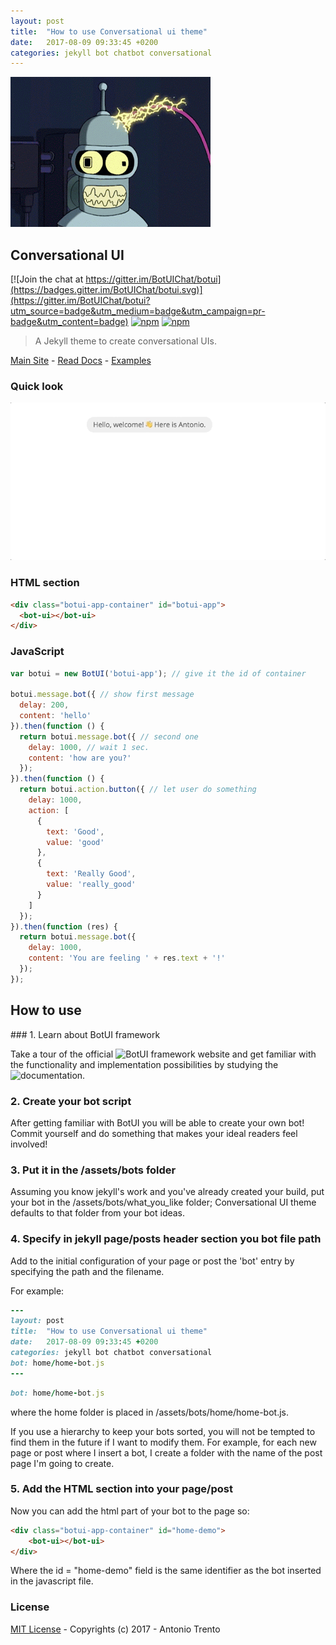 ```yaml
---
layout: post
title:  "How to use Conversational ui theme"
date:   2017-08-09 09:33:45 +0200
categories: jekyll bot chatbot conversational
---
```


![Hello there](/assets/img/how-to-use-bender.gif)

## Conversational UI

[![Join the chat at https://gitter.im/BotUIChat/botui](https://badges.gitter.im/BotUIChat/botui.svg)](https://gitter.im/BotUIChat/botui?utm_source=badge&utm_medium=badge&utm_campaign=pr-badge&utm_content=badge) [![npm](https://img.shields.io/npm/v/botui.svg?style=flat-square)](https://www.npmjs.com/package/botui) [![npm](https://img.shields.io/npm/dm/botui.svg?style=flat-square)](https://www.npmjs.com/package/botui)

> A Jekyll theme to create conversational UIs.


[Main Site](https://botui.org) - [Read Docs](https://docs.botui.org) - [Examples](https://github.com/moinism/botui-examples)

### Quick look

![Conversional UI theme](/assets/img/conversionalui.gif)

### HTML section

```html
<div class="botui-app-container" id="botui-app">
  <bot-ui></bot-ui>
</div>
```

### JavaScript


```javascript
var botui = new BotUI('botui-app'); // give it the id of container

botui.message.bot({ // show first message
  delay: 200,
  content: 'hello'
}).then(function () {
  return botui.message.bot({ // second one
    delay: 1000, // wait 1 sec.
    content: 'how are you?'
  });
}).then(function () {
  return botui.action.button({ // let user do something
    delay: 1000,
    action: [
      {
        text: 'Good',
        value: 'good'
      },
      {
        text: 'Really Good',
        value: 'really_good'
      }
    ]
  });
}).then(function (res) {
  return botui.message.bot({
    delay: 1000,
    content: 'You are feeling ' + res.text + '!'
  });
});
```

## How to use

### 1. Learn about BotUI framework

Take a tour of the official ![BotUI](https://botui.org/) framework website and get familiar with the functionality and implementation possibilities by studying the ![documentation](https://docs.botui.org/).

### 2. Create your bot script

After getting familiar with BotUI you will be able to create your own bot! Commit yourself and do something that makes your ideal readers feel involved!

### 3. Put it in the /assets/bots folder

Assuming you know jekyll's work and you've already created your build, put your bot in the /assets/bots/what_you_like folder; Conversational UI theme defaults to that folder from your bot ideas.

### 4. Specify in jekyll page/posts header section you bot file path

Add to the initial configuration of your page or post the 'bot' entry by specifying the path and the filename. 

For example:

```ruby
---
layout: post
title:  "How to use Conversational ui theme"
date:   2017-08-09 09:33:45 +0200
categories: jekyll bot chatbot conversational
bot: home/home-bot.js
--- 
```

```ruby
bot: home/home-bot.js
```
where the home folder is placed in /assets/bots/home/home-bot.js.

If you use a hierarchy to keep your bots sorted, you will not be tempted to find them in the future if I want to modify them. For example, for each new page or post where I insert a bot, I create a folder with the name of the post page I'm going to create.

### 5. Add the HTML section into your page/post

Now you can add the html part of your bot to the page so:

```html
<div class="botui-app-container" id="home-demo">
    <bot-ui></bot-ui>
</div>
```

Where the id = "home-demo" field is the same identifier as the bot inserted in the javascript file.

### License

[MIT License](https://github.com/conversationalui/conversationalui.github.io/blob/master/LICENSE) - Copyrights (c) 2017 - Antonio Trento

